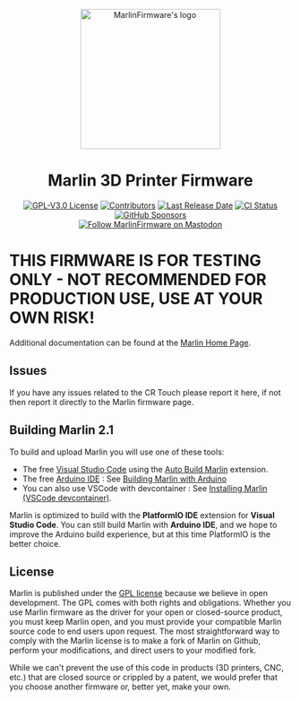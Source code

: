 <p align="center"><img src="buildroot/share/pixmaps/logo/marlin-outrun-nf-500.png" height="250" alt="MarlinFirmware's logo" /></p>

<h1 align="center">Marlin 3D Printer Firmware</h1>

<p align="center">
    <a href="/LICENSE"><img alt="GPL-V3.0 License" src="https://img.shields.io/github/license/marlinfirmware/marlin.svg"></a>
    <a href="https://github.com/MarlinFirmware/Marlin/graphs/contributors"><img alt="Contributors" src="https://img.shields.io/github/contributors/marlinfirmware/marlin.svg"></a>
    <a href="https://github.com/MarlinFirmware/Marlin/releases"><img alt="Last Release Date" src="https://img.shields.io/github/release-date/MarlinFirmware/Marlin"></a>
    <a href="https://github.com/MarlinFirmware/Marlin/actions"><img alt="CI Status" src="https://github.com/MarlinFirmware/Marlin/actions/workflows/test-builds.yml/badge.svg"></a>
    <a href="https://github.com/sponsors/thinkyhead"><img alt="GitHub Sponsors" src="https://img.shields.io/github/sponsors/thinkyhead?color=db61a2"></a>
    <br />
    <a href="https://fosstodon.org/@marlinfirmware"><img alt="Follow MarlinFirmware on Mastodon" src="https://img.shields.io/mastodon/follow/109450200866020466?domain=https%3A%2F%2Ffosstodon.org&logoColor=%2300B&style=social"></a>
</p>

# THIS FIRMWARE IS FOR TESTING ONLY - NOT RECOMMENDED FOR PRODUCTION USE, USE AT YOUR OWN RISK!

Additional documentation can be found at the [Marlin Home Page](https://marlinfw.org/).

## Issues
If you have any issues related to the CR Touch please report it here, if not then report it directly to the Marlin firmware page.

## Building Marlin 2.1

To build and upload Marlin you will use one of these tools:

- The free [Visual Studio Code](https://code.visualstudio.com/download) using the [Auto Build Marlin](https://marlinfw.org/docs/basics/auto_build_marlin.html) extension.
- The free [Arduino IDE](https://www.arduino.cc/en/main/software) : See [Building Marlin with Arduino](https://marlinfw.org/docs/basics/install_arduino.html)
- You can also use VSCode with devcontainer : See [Installing Marlin (VSCode devcontainer)](http://marlinfw.org/docs/basics/install_devcontainer_vscode.html).

Marlin is optimized to build with the **PlatformIO IDE** extension for **Visual Studio Code**. You can still build Marlin with **Arduino IDE**, and we hope to improve the Arduino build experience, but at this time PlatformIO is the better choice.


## License

Marlin is published under the [GPL license](/LICENSE) because we believe in open development. The GPL comes with both rights and obligations. Whether you use Marlin firmware as the driver for your open or closed-source product, you must keep Marlin open, and you must provide your compatible Marlin source code to end users upon request. The most straightforward way to comply with the Marlin license is to make a fork of Marlin on Github, perform your modifications, and direct users to your modified fork.

While we can't prevent the use of this code in products (3D printers, CNC, etc.) that are closed source or crippled by a patent, we would prefer that you choose another firmware or, better yet, make your own.
